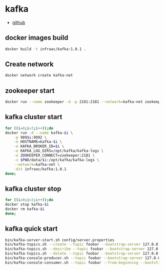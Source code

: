 # kafka

* [github](https://github.com/infraac/kafka-docker)

## docker images build

```bash
docker build -t infraac/kafka:1.0.1 .
```

## Create network

```bash
docker network create kafka-net
```

## zookeeper start

```bash
docker run --name zookeeper -d -p 2181:2181 --network=kafka-net zookeeper:3.6.3
```

## kafka cluster start

```bash
for ((i=0;i<3;i++));do
docker run -d --name kafka-$i \
    -p 909$i:9092 \
    -e HOSTNAME=kafka-$i \
    -e KAFKA_BROKER_ID=$i \
    -e KAFKA_LOG_DIRS=/opt/kafka/kafka-logs \
    -e ZOOKEEPER_CONNECT=zookeeper:2181 \
    -v $PWD/data/$i:/opt/kafka/kafka-logs \
    --network=kafka-net \
    -dit infraac/kafka:1.0.1
done;
```

## kafka cluster stop

```bash
for ((i=0;i<3;i++));do
docker stop kafka-$i
docker rm kafka-$i
done;
```

## kafka quick start

```bash
bin/kafka-server-start.sh config/server.properties
bin/kafka-topics.sh --create --topic foobar --bootstrap-server 127.0.0.1:9092 --partitions 3 --replication-factor 3
bin/kafka-topics.sh --describe --topic foobar --bootstrap-server 127.0.0.1:9092
bin/kafka-topics.sh --delete --topic foobar --bootstrap-server 127.0.0.1:9092
bin/kafka-console-producer.sh --topic foobar --bootstrap-server 127.0.0.1:9092
bin/kafka-console-consumer.sh --topic foobar --from-beginning --bootstrap-server 127.0.0.1:9092
```
